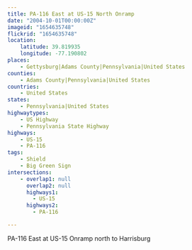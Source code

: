 ```yaml
---
title: PA-116 East at US-15 North Onramp
date: "2004-10-01T00:00:00Z"
imageid: "1654635748"
flickrid: "1654635748"
location:
    latitude: 39.819935
    longitude: -77.190802
places:
    - Gettysburg|Adams County|Pennsylvania|United States
counties:
    - Adams County|Pennsylvania|United States
countries:
    - United States
states:
    - Pennsylvania|United States
highwaytypes:
    - US Highway
    - Pennsylvania State Highway
highways:
    - US-15
    - PA-116
tags:
    - Shield
    - Big Green Sign
intersections:
    - overlap1: null
      overlap2: null
      highways1:
        - US-15
      highways2:
        - PA-116

---
```

PA-116 East at US-15 Onramp north to Harrisburg